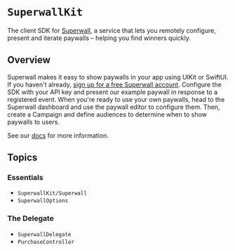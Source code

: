 # ``SuperwallKit``

The client SDK for [Superwall](https://superwall.com), a service that lets you remotely configure, present and iterate paywalls – helping you find winners quickly.

## Overview

Superwall makes it easy to show paywalls in your app using UIKit or SwiftUI. If you haven't already, [sign up for a free Superwall account](https://superwall.com/sign-up). Configure the SDK with your API key and present our example paywall in response to a registered event. When you're ready to use your own paywalls, head to the Superwall dashboard and use the paywall editor to configure them. Then, create a Campaign and define audiences to determine when to show paywalls to users.

See our [docs](https://docs.superwall.com/docs) for more information.

## Topics

### Essentials
- ``SuperwallKit/Superwall``
- ``SuperwallOptions``

### The Delegate
- ``SuperwallDelegate``
- ``PurchaseController``
